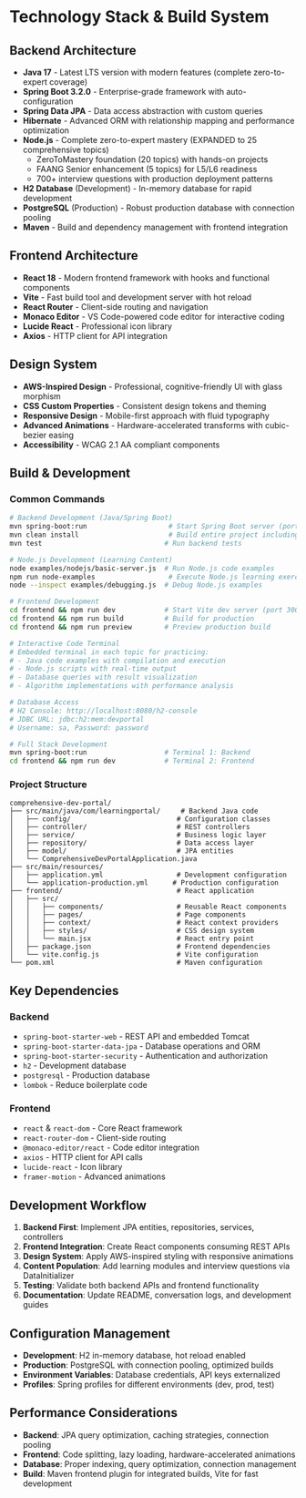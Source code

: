 # Technology Stack & Build System

## Backend Architecture
- **Java 17** - Latest LTS version with modern features (complete zero-to-expert coverage)
- **Spring Boot 3.2.0** - Enterprise-grade framework with auto-configuration
- **Spring Data JPA** - Data access abstraction with custom queries
- **Hibernate** - Advanced ORM with relationship mapping and performance optimization
- **Node.js** - Complete zero-to-expert mastery (EXPANDED to 25 comprehensive topics)
  - ZeroToMastery foundation (20 topics) with hands-on projects
  - FAANG Senior enhancement (5 topics) for L5/L6 readiness
  - 700+ interview questions with production deployment patterns
- **H2 Database** (Development) - In-memory database for rapid development
- **PostgreSQL** (Production) - Robust production database with connection pooling
- **Maven** - Build and dependency management with frontend integration

## Frontend Architecture
- **React 18** - Modern frontend framework with hooks and functional components
- **Vite** - Fast build tool and development server with hot reload
- **React Router** - Client-side routing and navigation
- **Monaco Editor** - VS Code-powered code editor for interactive coding
- **Lucide React** - Professional icon library
- **Axios** - HTTP client for API integration

## Design System
- **AWS-Inspired Design** - Professional, cognitive-friendly UI with glass morphism
- **CSS Custom Properties** - Consistent design tokens and theming
- **Responsive Design** - Mobile-first approach with fluid typography
- **Advanced Animations** - Hardware-accelerated transforms with cubic-bezier easing
- **Accessibility** - WCAG 2.1 AA compliant components

## Build & Development
### Common Commands
```bash
# Backend Development (Java/Spring Boot)
mvn spring-boot:run                    # Start Spring Boot server (port 8080)
mvn clean install                      # Build entire project including frontend
mvn test                              # Run backend tests

# Node.js Development (Learning Content)
node examples/nodejs/basic-server.js  # Run Node.js code examples
npm run node-examples                  # Execute Node.js learning exercises
node --inspect examples/debugging.js  # Debug Node.js examples

# Frontend Development  
cd frontend && npm run dev            # Start Vite dev server (port 3002)
cd frontend && npm run build          # Build for production
cd frontend && npm run preview        # Preview production build

# Interactive Code Terminal
# Embedded terminal in each topic for practicing:
# - Java code examples with compilation and execution
# - Node.js scripts with real-time output
# - Database queries with result visualization
# - Algorithm implementations with performance analysis

# Database Access
# H2 Console: http://localhost:8080/h2-console
# JDBC URL: jdbc:h2:mem:devportal
# Username: sa, Password: password

# Full Stack Development
mvn spring-boot:run                   # Terminal 1: Backend
cd frontend && npm run dev            # Terminal 2: Frontend
```

### Project Structure
```
comprehensive-dev-portal/
├── src/main/java/com/learningportal/     # Backend Java code
│   ├── config/                          # Configuration classes
│   ├── controller/                      # REST controllers
│   ├── service/                         # Business logic layer
│   ├── repository/                      # Data access layer
│   ├── model/                           # JPA entities
│   └── ComprehensiveDevPortalApplication.java
├── src/main/resources/
│   ├── application.yml                  # Development configuration
│   └── application-production.yml      # Production configuration
├── frontend/                            # React application
│   ├── src/
│   │   ├── components/                  # Reusable React components
│   │   ├── pages/                       # Page components
│   │   ├── context/                     # React context providers
│   │   ├── styles/                      # CSS design system
│   │   └── main.jsx                     # React entry point
│   ├── package.json                     # Frontend dependencies
│   └── vite.config.js                   # Vite configuration
└── pom.xml                              # Maven configuration
```

## Key Dependencies
### Backend
- `spring-boot-starter-web` - REST API and embedded Tomcat
- `spring-boot-starter-data-jpa` - Database operations and ORM
- `spring-boot-starter-security` - Authentication and authorization
- `h2` - Development database
- `postgresql` - Production database
- `lombok` - Reduce boilerplate code

### Frontend
- `react` & `react-dom` - Core React framework
- `react-router-dom` - Client-side routing
- `@monaco-editor/react` - Code editor integration
- `axios` - HTTP client for API calls
- `lucide-react` - Icon library
- `framer-motion` - Advanced animations

## Development Workflow
1. **Backend First**: Implement JPA entities, repositories, services, controllers
2. **Frontend Integration**: Create React components consuming REST APIs
3. **Design System**: Apply AWS-inspired styling with responsive animations
4. **Content Population**: Add learning modules and interview questions via DataInitializer
5. **Testing**: Validate both backend APIs and frontend functionality
6. **Documentation**: Update README, conversation logs, and development guides

## Configuration Management
- **Development**: H2 in-memory database, hot reload enabled
- **Production**: PostgreSQL with connection pooling, optimized builds
- **Environment Variables**: Database credentials, API keys externalized
- **Profiles**: Spring profiles for different environments (dev, prod, test)

## Performance Considerations
- **Backend**: JPA query optimization, caching strategies, connection pooling
- **Frontend**: Code splitting, lazy loading, hardware-accelerated animations
- **Database**: Proper indexing, query optimization, connection management
- **Build**: Maven frontend plugin for integrated builds, Vite for fast development
